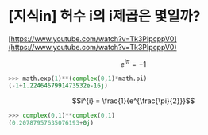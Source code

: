 # [지식in] 허수 i의 i제곱은 몇일까?
[https://www.youtube.com/watch?v=Tk3PIpcppV0](https://www.youtube.com/watch?v=Tk3PIpcppV0)

$$e^{i\pi} = -1$$

```python
>>> math.exp(1)**(complex(0,1)*math.pi)
(-1+1.2246467991473532e-16j)
```

$$i^{i} = \frac{1}{e^{\frac{\pi}{2}}}$$

```python
>>> complex(0,1)**complex(0,1)
(0.20787957635076193+0j)
```
